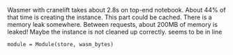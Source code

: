 Wasmer with cranelift takes about 2.8s on top-end notebook. About 44% of that time is creating the instance. This part could be cached.
There is a memory leak somewhere. Between requests, about 200MB of memory is leaked! Maybe the instance is not cleaned up correctly.
seems to be in line

`module = Module(store, wasm_bytes)`